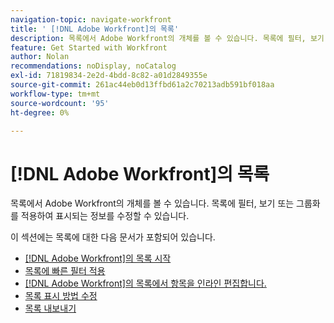 ```yaml
---
navigation-topic: navigate-workfront
title: ' [!DNL Adobe Workfront]의 목록'
description: 목록에서 Adobe Workfront의 개체를 볼 수 있습니다. 목록에 필터, 보기 또는 그룹화를 적용하여 표시되는 정보를 수정할 수 있습니다. 이 섹션에는 목록에 대한 다음 문서가 포함되어 있습니다
feature: Get Started with Workfront
author: Nolan
recommendations: noDisplay, noCatalog
exl-id: 71819834-2e2d-4bdd-8c82-a01d2849355e
source-git-commit: 261ac44eb0d13ffbd61a2c70213adb591bf018aa
workflow-type: tm+mt
source-wordcount: '95'
ht-degree: 0%

---
```


# [!DNL Adobe Workfront]의 목록

<!--Audited: 11/2024-->

목록에서 Adobe Workfront의 개체를 볼 수 있습니다. 목록에 필터, 보기 또는 그룹화를 적용하여 표시되는 정보를 수정할 수 있습니다.

이 섹션에는 목록에 대한 다음 문서가 포함되어 있습니다.

* [ [!DNL Adobe Workfront]의 목록 시작](../../../workfront-basics/navigate-workfront/use-lists/view-items-in-a-list.md)
* [목록에 빠른 필터 적용](../../../workfront-basics/navigate-workfront/use-lists/apply-quick-filter-list.md)
* [ [!DNL Adobe Workfront]의 목록에서 항목을 인라인 편집합니다.](../../../workfront-basics/navigate-workfront/use-lists/inline-edit-objects.md)
* [목록 표시 방법 수정](../../../workfront-basics/navigate-workfront/use-lists/modify-list-display.md)
* [목록 내보내기](../../../workfront-basics/navigate-workfront/use-lists/export-lists.md)
